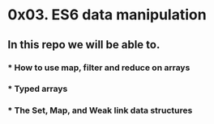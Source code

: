 # 0x03. ES6 data manipulation
## In this repo we will be able to.
### * How to use map, filter and reduce on arrays
### * Typed arrays
### * The Set, Map, and Weak link data structures
